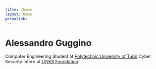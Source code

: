 ```yaml
---
title: /home
layout: home
permalink: 
---
```


# Alessandro Guggino

Computer Engineering Student at [Polytechnic University of Turin](http://www.polito.it)
Cyber Security Intern at [LINKS Foundation](http://www.linksfoundation.com)
